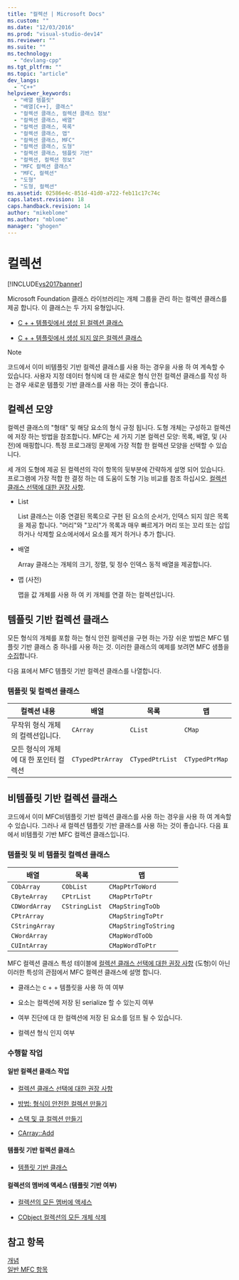 ```yaml
---
title: "컬렉션 | Microsoft Docs"
ms.custom: ""
ms.date: "12/03/2016"
ms.prod: "visual-studio-dev14"
ms.reviewer: ""
ms.suite: ""
ms.technology: 
  - "devlang-cpp"
ms.tgt_pltfrm: ""
ms.topic: "article"
dev_langs: 
  - "C++"
helpviewer_keywords: 
  - "배열 템플릿"
  - "배열[C++], 클래스"
  - "컬렉션 클래스, 컬렉션 클래스 정보"
  - "컬렉션 클래스, 배열"
  - "컬렉션 클래스, 목록"
  - "컬렉션 클래스, 맵"
  - "컬렉션 클래스, MFC"
  - "컬렉션 클래스, 도형"
  - "컬렉션 클래스, 템플릿 기반"
  - "컬렉션, 컬렉션 정보"
  - "MFC 컬렉션 클래스"
  - "MFC, 컬렉션"
  - "도형"
  - "도형, 컬렉션"
ms.assetid: 02586e4c-851d-41d0-a722-feb11c17c74c
caps.latest.revision: 18
caps.handback.revision: 14
author: "mikeblome"
ms.author: "mblome"
manager: "ghogen"
---
```

# 컬렉션
[!INCLUDE[vs2017banner](../assembler/inline/includes/vs2017banner.md)]

Microsoft Foundation 클래스 라이브러리는 개체 그룹을 관리 하는 컬렉션 클래스를 제공 합니다.  이 클래스는 두 가지 유형입니다.  
  
-   [C \+ \+ 템플릿에서 생성 된 컬렉션 클래스](#_core_the_template.2d.based_collection_classes)  
  
-   [C \+ \+ 템플릿에서 생성 되지 않은 컬렉션 클래스](#_core_the_collection_classes_not_based_on_templates)  
  
> [!NOTE]
>  코드에서 이미 비템플릿 기반 컬렉션 클래스를 사용 하는 경우을 사용 하 여 계속할 수 있습니다.  사용자 지정 데이터 형식에 대 한 새로운 형식 안전 컬렉션 클래스를 작성 하는 경우 새로운 템플릿 기반 클래스를 사용 하는 것이 좋습니다.  
  
##  <a name="_core_collection_shapes"></a> 컬렉션 모양  
 컬렉션 클래스의 "형태" 및 해당 요소의 형식 규정 됩니다.  도형 개체는 구성하고 컬렉션에 저장 하는 방법을 참조합니다.  MFC는 세 가지 기본 컬렉션 모양: 목록, 배열, 및 \(사전\)에 매핑합니다.  특정 프로그래밍 문제에 가장 적합 한 컬렉션 모양을 선택할 수 있습니다.  
  
 세 개의 도형에 제공 된 컬렉션의 각이 항목의 뒷부분에 간략하게 설명 되어 있습니다.  프로그램에 가장 적합 한 결정 하는 데 도움이 도형 기능 비교를 참조 하십시오. [컬렉션 클래스 선택에 대한 권장 사항](../mfc/recommendations-for-choosing-a-collection-class.md).  
  
-   List  
  
     List 클래스는 이중 연결된 목록으로 구현 된 요소의 순서가, 인덱스 되지 않은 목록을 제공 합니다.  "머리"와 "꼬리"가 목록과 매우 빠르게가 머리 또는 꼬리 또는 삽입 하거나 삭제할 요소에서에서 요소를 제거 하거나 추가 합니다.  
  
-   배열  
  
     Array 클래스는 개체의 크기, 정렬, 및 정수 인덱스 동적 배열을 제공합니다.  
  
-   맵 \(사전\)  
  
     맵을 값 개체를 사용 하 여 키 개체를 연결 하는 컬렉션입니다.  
  
##  <a name="_core_the_template.2d.based_collection_classes"></a> 템플릿 기반 컬렉션 클래스  
 모든 형식의 개체를 포함 하는 형식 안전 컬렉션을 구현 하는 가장 쉬운 방법은 MFC 템플릿 기반 클래스 중 하나를 사용 하는 것.  이러한 클래스의 예제를 보려면 MFC 샘플을 [수집](../top/visual-cpp-samples.md)합니다.  
  
 다음 표에서 MFC 템플릿 기반 컬렉션 클래스를 나열합니다.  
  
### 템플릿 및 컬렉션 클래스  
  
|컬렉션 내용|배열|목록|맵|  
|------------|--------|--------|-------|  
|무작위 형식 개체의 컬렉션입니다.|`CArray`|`CList`|`CMap`|  
|모든 형식의 개체에 대 한 포인터 컬렉션|`CTypedPtrArray`|`CTypedPtrList`|`CTypedPtrMap`|  
  
##  <a name="_core_the_collection_classes_not_based_on_templates"></a> 비템플릿 기반 컬렉션 클래스  
 코드에서 이미 MFC비템플릿 기반 컬렉션 클래스를 사용 하는 경우을 사용 하 여 계속할 수 있습니다.  그러나 새 컬렉션 템플릿 기반 클래스를 사용 하는 것이 좋습니다.  다음 표에서 비템플릿 기반 MFC 컬렉션 클래스입니다.  
  
### 템플릿 및 비 템플릿 컬렉션 클래스  
  
|배열|목록|맵|  
|--------|--------|-------|  
|`CObArray`|`CObList`|`CMapPtrToWord`|  
|`CByteArray`|`CPtrList`|`CMapPtrToPtr`|  
|`CDWordArray`|`CStringList`|`CMapStringToOb`|  
|`CPtrArray`||`CMapStringToPtr`|  
|`CStringArray`||`CMapStringToString`|  
|`CWordArray`||`CMapWordToOb`|  
|`CUIntArray`||`CMapWordToPtr`|  
  
 MFC 컬렉션 클래스 특성 테이블에 [컬렉션 클래스 선택에 대한 권장 사항](../mfc/recommendations-for-choosing-a-collection-class.md) \(도형\)이 아닌 이러한 특성의 관점에서 MFC 컬렉션 클래스에 설명 합니다.  
  
-   클래스는 c \+ \+ 템플릿을 사용 하 여 여부  
  
-   요소는 컬렉션에 저장 된 serialize 할 수 있는지 여부  
  
-   여부 진단에 대 한 컬렉션에 저장 된 요소를 덤프 될 수 있습니다.  
  
-   컬렉션 형식 인지 여부  
  
### 수행할 작업  
  
#### 일반 컬렉션 클래스 작업  
  
-   [컬렉션 클래스 선택에 대한 권장 사항](../mfc/recommendations-for-choosing-a-collection-class.md)  
  
-   [방법: 형식이 안전한 컬렉션 만들기](../mfc/how-to-make-a-type-safe-collection.md)  
  
-   [스택 및 큐 컬렉션 만들기](../mfc/creating-stack-and-queue-collections.md)  
  
-   [CArray::Add](../Topic/CArray::Add.md)  
  
#### 템플릿 기반 컬렉션 클래스  
  
-   [템플릿 기반 클래스](../mfc/template-based-classes.md)  
  
#### 컬렉션의 멤버에 액세스 \(템플릿 기반 여부\)  
  
-   [컬렉션의 모든 멤버에 액세스](../mfc/accessing-all-members-of-a-collection.md)  
  
-   [CObject 컬렉션의 모든 개체 삭제](../mfc/deleting-all-objects-in-a-cobject-collection.md)  
  
## 참고 항목  
 [개념](../mfc/mfc-concepts.md)   
 [일반 MFC 항목](../mfc/general-mfc-topics.md)